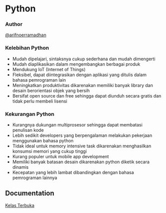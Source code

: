 # Python

### Author

[@arifnoerramadhan](https://www.instagram.com/arifnoerramadhan/)

### Kelebihan Python

- Mudah dipelajari, sintaksnya cukup sederhana dan mudah dimengerti
- Mudah diaplikasikan dalam mengembangkan berbagai produk
- Mendukung IoT (Internet of Things)
- Fleksibel, dapat diintegrasikan dengan aplikasi yang ditulis dalam bahasa pemrograman lain
- Meningkatkan produktivitas dikarenakan memiliki banyak library dan desain berorientasi objek yang bersih
- Bersifat open source dan free sehingga dapat diunduh secara gratis dan tidak perlu membeli lisensi

### Kekurangan Python

- Kurangnya dukungan multiprosesor sehingga dapat membatasi penulisan kode
- Lebih sedikit developers yang berpengalaman melakukan pekerjaan menggunakan bahasa python
- Tidak ideal untuk memory intensive task dikarenakan menghasilkan konsumsi memori yang cukup tinggi
- Kurang populer untuk mobile app development
- Memiliki banyak batasan desain dikarenakan python diketik secara dinamis
- Kecepatan yang lebih lambat dibandingkan dengan bahasa pemrograman lainnya


## Documentation

[Kelas Terbuka](https://www.youtube.com/channel/UCnrZ-UFSzeMSxKx_OHtwKsQ)
